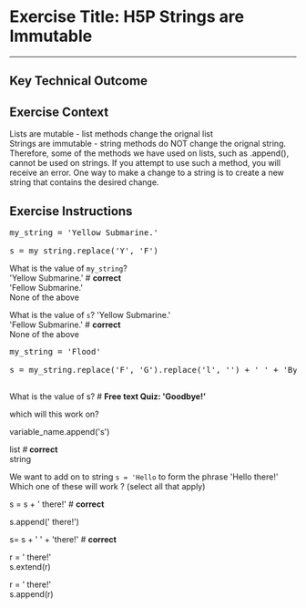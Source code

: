 # Exercise Title: H5P Strings are Immutable
---
## Key Technical Outcome

## Exercise Context
Lists are mutable - list methods change the orignal list<br>
Strings are immutable - string methods do NOT change the orignal string.<br>
Therefore, some of the methods we have used on lists, such as .append(), cannot be used on strings. 
If you attempt to use such a method, you will receive an error. 
One way to make a change to a string is to create a new string that contains the desired change.<br>


## Exercise Instructions

<pre>
my_string = 'Yellow Submarine.'<br>
s = my_string.replace('Y', 'F')
</pre>

What is the value of <code>my_string</code>?<br>
'Yellow Submarine.' # <b> correct </b> <br>
'Fellow Submarine.' <br>
None of the above <br>

What is the value of <code>s</code>?
'Yellow Submarine.' <br>
'Fellow Submarine.' # <b> correct </b> <br>
None of the above <br>

<pre>
my_string = 'Flood'<br>
s = my_string.replace('F', 'G').replace('l', '') + ' ' + 'Bye!'<br>
</pre>
What is the value of s? # <b> Free text Quiz: 'Goodbye!' </b>
  
which will this work on? <br>

variable_name.append('s') 

list #<b> correct </b> <br>
string
  
We want to add on to string <code>s = 'Hello</code> to form the phrase 'Hello there!'<br>
Which one of these will work ? (select all that apply)

s = s + ' there!'  # <b> correct </b><br> 

s.append(' there!') <br>

s= s + ' ' + 'there!' # <b> correct </b> <br>

r = ' there!' <br>
s.extend(r) <br>

r = ' there!' <br>
s.append(r)
